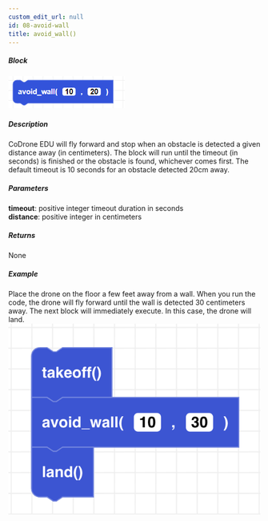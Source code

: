 ```yaml
---
custom_edit_url: null
id: 08-avoid-wall
title: avoid_wall()
---
```


##### Block

![avoid wall image](avoid_wall.PNG)

##### Description

CoDrone EDU will fly forward and stop when an obstacle is detected a given distance away (in centimeters). The block will run until the timeout (in seconds) is finished or the obstacle is found, whichever comes first. The default timeout is 10 seconds for an obstacle detected 20cm away.
##### Parameters
**timeout**: positive integer timeout duration in seconds <br />
**distance**: positive integer in centimeters<br />

##### Returns

None

##### Example
Place the drone on the floor a few feet away from a wall. When you run the code, the drone will fly forward until the wall is detected 30 centimeters away. The next block will immediately execute. In this case, the drone will land.
![go at power example](avoid_wall_example.png)
